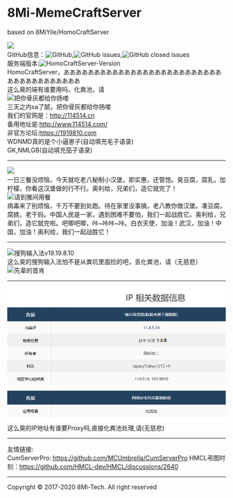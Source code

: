 # 8Mi-MemeCraftServer
based on 8MiYile/HomoCraftServer

![](http://114514.cn/yjsp.jpeg)    
GitHub信息：![GitHub](https://img.shields.io/github/license/8Mi-Tech/8Mi-MemeCraftServer),![GitHub issues](https://img.shields.io/github/issues-raw/8Mi-Tech/8Mi-MemeCraftServer),![GitHub closed issues](https://img.shields.io/github/issues-closed-raw/8Mi-Tech/8Mi-MemeCraftServer)<br>
服务端版本:![HomoCraftServer-Version](https://img.shields.io/badge/Version-1.14.5--R1.4--1919810--SNAPSHOT-yellowgreen)<br>
HomoCraftServer，ああああああああああああああああああああああああああああああああああああああ<br>
这么臭的端有谁要用吗，化粪池，请<br>
![把你骨灰都给你扬喽](https://res.khjxiaogu.com/piclib/c1986935-4365-41eb-b324-2152c6401499.gif)<br>
三天之内sa了腻，把你骨灰都给你扬喽<br>
我们的官网是：http://114514.cn<br>
备用地址是:http://www.114514.com/<br>
非官方论坛:https://1919810.com<br>
WDNMD真的是个小逼崽子(自动填充毛子语录)<br>
GK,NMLGB(自动填充茄子语录)<br> 
***
![](https://ss0.bdstatic.com/70cFuHSh_Q1YnxGkpoWK1HF6hhy/it/u=664673239,2606853837&fm=11&gp=0.jpg)<br>
一日三餐没烦恼，今天就吃老八秘制小汉堡，即实惠，还管饱。臭豆腐，腐乳，加柠檬，你看这汉堡做的行不行。奥利给，兄弟们，造它就完了！    
![请到雅间用餐](http://res.khjxiaogu.com/piclib/72b8e34e-069f-4920-a0b3-e10a10b18c95.jpg)   
病毒来了别烦恼，千万不要到处跑。待在家里没事搞，老八教你做汉堡。凑豆腐，腐掳，老干妈。中国人民是一家，遇到困难不要怕，我们一起战胜它。奥利给，兄弟们，造它就完啦。吧唧吧唧，咔~咔咔~咔。白衣天使，加油！武汉，加油！中国，加油！奥利给，我们一起战胜它！
***
![搜狗输入法v19.19.8.10](http://res.khjxiaogu.com/piclib/c76f6c39-7b35-4761-9d05-dbb83f397456.png)    
这么臭的搜狗输入法怕不是从粪坑里面捡的吧，丢化粪池，请（无慈悲）    
![先辈的首肯](https://res.khjxiaogu.com/piclib/a61d2953-ad7d-48ca-8f15-bcac5ad8ba13.gif)    
***
![IPIP](https://github.com/8Mi-Tech/8Mi-MemeCraftServer/blob/master/images/ipip.png?raw=true)<br>
这么臭的IP地址有谁要Proxy吗,直接化粪池处理,请(无慈悲)
***
友情链接: <br>
CumServerPro: https://github.com/MCUmbrella/CumServerPro
HMCL弔图时刻：https://github.com/HMCL-dev/HMCL/discussions/2640
***
Copyright © 2017-2020 8Mi-Tech. All right reserved
